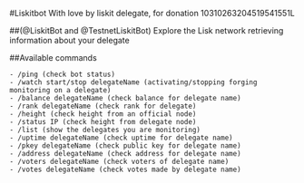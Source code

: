 #Liskitbot
With love by liskit delegate, for donation 10310263204519541551L

##(@LiskitBot and @TestnetLiskitBot)
Explore the Lisk network retrieving information about your delegate

##Available commands
 
    - /ping (check bot status)
    - /watch start/stop delegateName (activating/stopping forging monitoring on a delegate)
    - /balance delegateName (check balance for delegate name)
    - /rank delegateName (check rank for delegate)
    - /height (check height from an official node)
    - /status IP (check height from delegate node)
    - /list (show the delegates you are monitoring)
    - /uptime delegateName (check uptime for delegate name)
    - /pkey delegateName (check public key for delegate name)
    - /address delegateName (check address for delegate name)
    - /voters delegateName (check voters of delegate name)
    - /votes delegateName (check votes made by delegate name)
 